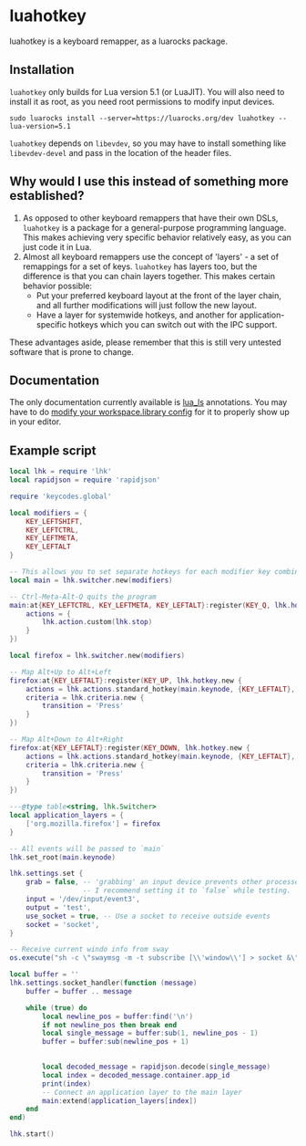 # luahotkey
luahotkey is a keyboard remapper, as a luarocks package.
## Installation
`luahotkey` only builds for Lua version 5.1 (or LuaJIT). You will also need to install it as root, as you need root permissions to modify input devices.
```
sudo luarocks install --server=https://luarocks.org/dev luahotkey --lua-version=5.1
```
`luahotkey` depends on `libevdev`, so you may have to install something like `libevdev-devel` and pass in the location of the header files.
## Why would I use this instead of something more established?
1. As opposed to other keyboard remappers that have their own DSLs, `luahotkey` is a package for a general-purpose programming language. This makes achieving very specific behavior relatively easy, as you can just code it in Lua.
2. Almost all keyboard remappers use the concept of 'layers' - a set of remappings for a set of keys. `luahotkey` has layers too, but the difference is that you can chain layers together. This makes certain behavior possible:
	- Put your preferred keyboard layout at the front of the layer chain, and all further modifications will just follow the new layout.
	- Have a layer for systemwide hotkeys, and another for application-specific hotkeys which you can switch out with the IPC support.

These advantages aside, please remember that this is still very untested software that is prone to change.
## Documentation
The only documentation currently available is [lua_ls](https://luals.github.io/) annotations. You may have to do [modify your workspace.library config](https://luals.github.io/wiki/configuration/#using-built-in-lsp-client) for it to properly show up in your editor.
## Example script
```lua
local lhk = require 'lhk'
local rapidjson = require 'rapidjson'

require 'keycodes.global'

local modifiers = {
	KEY_LEFTSHIFT,
	KEY_LEFTCTRL,
	KEY_LEFTMETA,
	KEY_LEFTALT
}

-- This allows you to set separate hotkeys for each modifier key combination.
local main = lhk.switcher.new(modifiers)

-- Ctrl-Meta-Alt-Q quits the program
main:at{KEY_LEFTCTRL, KEY_LEFTMETA, KEY_LEFTALT}:register(KEY_Q, lhk.hotkey.new {
	actions = {
		lhk.action.custom(lhk.stop)
	}
})

local firefox = lhk.switcher.new(modifiers)

-- Map Alt+Up to Alt+Left
firefox:at{KEY_LEFTALT}:register(KEY_UP, lhk.hotkey.new {
	actions = lhk.actions.standard_hotkey(main.keynode, {KEY_LEFTALT}, KEY_LEFT),
	criteria = lhk.criteria.new {
		transition = 'Press'
	}
})

-- Map Alt+Down to Alt+Right
firefox:at{KEY_LEFTALT}:register(KEY_DOWN, lhk.hotkey.new {
	actions = lhk.actions.standard_hotkey(main.keynode, {KEY_LEFTALT}, KEY_RIGHT),
	criteria = lhk.criteria.new {
		transition = 'Press'
	}
})

---@type table<string, lhk.Switcher>
local application_layers = {
	['org.mozilla.firefox'] = firefox
}

-- All events will be passed to `main`
lhk.set_root(main.keynode)

lhk.settings.set {
	grab = false, -- 'grabbing' an input device prevents other processes from accessing it.
	              -- I recommend setting it to `false` while testing.
	input = '/dev/input/event3',
	output = 'test',
	use_socket = true, -- Use a socket to receive outside events
	socket = 'socket',
}

-- Receive current windo info from sway
os.execute("sh -c \"swaymsg -m -t subscribe [\\'window\\'] > socket &\"")

local buffer = ''
lhk.settings.socket_handler(function (message)
	buffer = buffer .. message

	while (true) do
		local newline_pos = buffer:find('\n')
		if not newline_pos then break end
		local single_message = buffer:sub(1, newline_pos - 1)
		buffer = buffer:sub(newline_pos + 1)
		

		local decoded_message = rapidjson.decode(single_message)
		local index = decoded_message.container.app_id
		print(index)
		-- Connect an application layer to the main layer
		main:extend(application_layers[index])
	end
end)

lhk.start()
```
